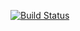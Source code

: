 [![Build Status](https://travis-ci.org/Chemenes/08-09-http-routing-rest.svg?branch=master)](https://travis-ci.org/Chemenes/08-09-http-routing-rest)

